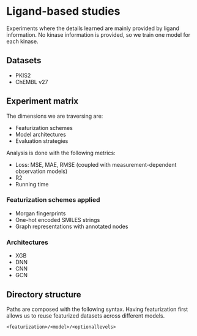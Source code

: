 # Ligand-based studies

Experiments where the details learned are mainly provided by ligand information. No kinase information is provided, so we train one model for each kinase.


## Datasets

* PKIS2
* ChEMBL v27


## Experiment matrix

The dimensions we are traversing are:

* Featurization schemes
* Model architectures
* Evaluation strategies

Analysis is done with the following metrics:

* Loss: MSE, MAE, RMSE (coupled with measurement-dependent observation models)
* R2
* Running time


### Featurization schemes applied

* Morgan fingerprints
* One-hot encoded SMILES strings
* Graph representations with annotated nodes


### Architectures

* XGB
* DNN
* CNN
* GCN


## Directory structure

Paths are composed with the following syntax. Having featurization first allows us to reuse featurized datasets across different models.

```
<featurization>/<model>/<optionallevels>
```
